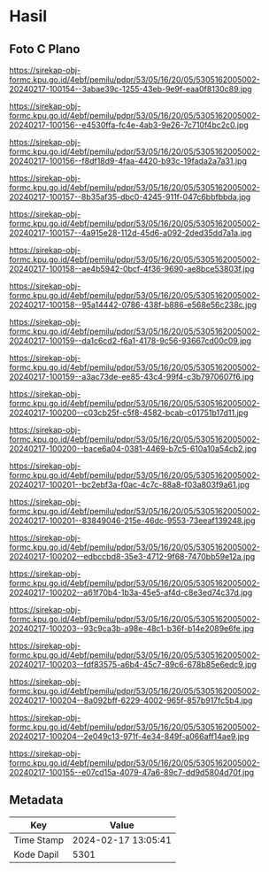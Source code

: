 # Hasil

## Foto C Plano

https://sirekap-obj-formc.kpu.go.id/4ebf/pemilu/pdpr/53/05/16/20/05/5305162005002-20240217-100154--3abae39c-1255-43eb-9e9f-eaa0f8130c89.jpg

https://sirekap-obj-formc.kpu.go.id/4ebf/pemilu/pdpr/53/05/16/20/05/5305162005002-20240217-100156--e4530ffa-fc4e-4ab3-9e26-7c710f4bc2c0.jpg

https://sirekap-obj-formc.kpu.go.id/4ebf/pemilu/pdpr/53/05/16/20/05/5305162005002-20240217-100156--f8df18d9-4faa-4420-b93c-19fada2a7a31.jpg

https://sirekap-obj-formc.kpu.go.id/4ebf/pemilu/pdpr/53/05/16/20/05/5305162005002-20240217-100157--8b35af35-dbc0-4245-911f-047c6bbfbbda.jpg

https://sirekap-obj-formc.kpu.go.id/4ebf/pemilu/pdpr/53/05/16/20/05/5305162005002-20240217-100157--4a915e28-112d-45d6-a092-2ded35dd7a1a.jpg

https://sirekap-obj-formc.kpu.go.id/4ebf/pemilu/pdpr/53/05/16/20/05/5305162005002-20240217-100158--ae4b5942-0bcf-4f36-9690-ae8bce53803f.jpg

https://sirekap-obj-formc.kpu.go.id/4ebf/pemilu/pdpr/53/05/16/20/05/5305162005002-20240217-100158--95a14442-0786-438f-b886-e568e56c238c.jpg

https://sirekap-obj-formc.kpu.go.id/4ebf/pemilu/pdpr/53/05/16/20/05/5305162005002-20240217-100159--da1c6cd2-f6a1-4178-9c56-93667cd00c09.jpg

https://sirekap-obj-formc.kpu.go.id/4ebf/pemilu/pdpr/53/05/16/20/05/5305162005002-20240217-100159--a3ac73de-ee85-43c4-99f4-c3b7970607f6.jpg

https://sirekap-obj-formc.kpu.go.id/4ebf/pemilu/pdpr/53/05/16/20/05/5305162005002-20240217-100200--c03cb25f-c5f8-4582-bcab-c01751b17d11.jpg

https://sirekap-obj-formc.kpu.go.id/4ebf/pemilu/pdpr/53/05/16/20/05/5305162005002-20240217-100200--bace6a04-0381-4469-b7c5-610a10a54cb2.jpg

https://sirekap-obj-formc.kpu.go.id/4ebf/pemilu/pdpr/53/05/16/20/05/5305162005002-20240217-100201--bc2ebf3a-f0ac-4c7c-88a8-f03a803f9a61.jpg

https://sirekap-obj-formc.kpu.go.id/4ebf/pemilu/pdpr/53/05/16/20/05/5305162005002-20240217-100201--83849046-215e-46dc-9553-73eeaf139248.jpg

https://sirekap-obj-formc.kpu.go.id/4ebf/pemilu/pdpr/53/05/16/20/05/5305162005002-20240217-100202--edbccbd8-35e3-4712-9f68-7470bb59e12a.jpg

https://sirekap-obj-formc.kpu.go.id/4ebf/pemilu/pdpr/53/05/16/20/05/5305162005002-20240217-100202--a61f70b4-1b3a-45e5-af4d-c8e3ed74c37d.jpg

https://sirekap-obj-formc.kpu.go.id/4ebf/pemilu/pdpr/53/05/16/20/05/5305162005002-20240217-100203--93c9ca3b-a98e-48c1-b36f-b14e2089e6fe.jpg

https://sirekap-obj-formc.kpu.go.id/4ebf/pemilu/pdpr/53/05/16/20/05/5305162005002-20240217-100203--fdf83575-a6b4-45c7-89c6-678b85e6edc9.jpg

https://sirekap-obj-formc.kpu.go.id/4ebf/pemilu/pdpr/53/05/16/20/05/5305162005002-20240217-100204--8a092bff-6229-4002-965f-857b917fc5b4.jpg

https://sirekap-obj-formc.kpu.go.id/4ebf/pemilu/pdpr/53/05/16/20/05/5305162005002-20240217-100204--2e049c13-971f-4e34-849f-a066aff14ae9.jpg

https://sirekap-obj-formc.kpu.go.id/4ebf/pemilu/pdpr/53/05/16/20/05/5305162005002-20240217-100155--e07cd15a-4079-47a6-89c7-dd9d5804d70f.jpg


## Metadata

| Key        | Value               |
| ---------- | ------------------- |
| Time Stamp | 2024-02-17 13:05:41 |
| Kode Dapil | 5301                |



